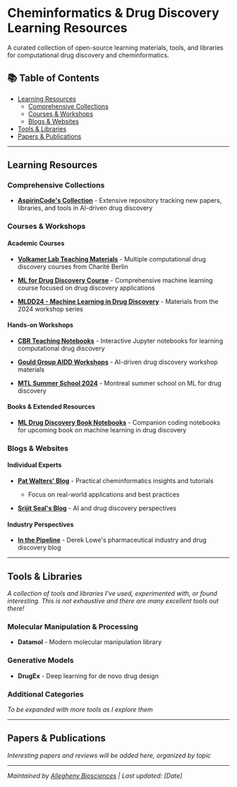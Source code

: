 # Cheminformatics & Drug Discovery Learning Resources

A curated collection of open-source learning materials, tools, and libraries for computational drug discovery and cheminformatics.

## 📚 Table of Contents
- [Learning Resources](#learning-resources)
  - [Comprehensive Collections](#comprehensive-collections)
  - [Courses & Workshops](#courses--workshops)
  - [Blogs & Websites](#blogs--websites)
- [Tools & Libraries](#tools--libraries)
- [Papers & Publications](#papers--publications)

---

## Learning Resources

### Comprehensive Collections
- **[AspirinCode's Collection](https://github.com/AspirinCode)** - Extensive repository tracking new papers, libraries, and tools in AI-driven drug discovery

### Courses & Workshops

#### Academic Courses
- **[Volkamer Lab Teaching Materials](https://github.com/volkamerlab)** - Multiple computational drug discovery courses from Charité Berlin
  
- **[ML for Drug Discovery Course](https://github.com/maomlab/ML4DrugDiscoveryCourse)** - Comprehensive machine learning course focused on drug discovery applications

- **[MLDD24 - Machine Learning in Drug Discovery](https://github.com/gmum/mldd24)** - Materials from the 2024 workshop series

#### Hands-on Workshops
- **[CBR Teaching Notebooks](https://github.com/CDDLeiden/CBR_teaching)** - Interactive Jupyter notebooks for learning computational drug discovery

- **[Gould Group AIDD Workshops](https://github.com/GouldGroup/aidd-workshops)** - AI-driven drug discovery workshop materials

- **[MTL Summer School 2024](https://github.com/valence-labs/mtl_summer_school_2024)** - Montreal summer school on ML for drug discovery

#### Books & Extended Resources
- **[ML Drug Discovery Book Notebooks](https://github.com/nrflynn2/ml-drug-discovery)** - Companion coding notebooks for upcoming book on machine learning in drug discovery

### Blogs & Websites

#### Individual Experts
- **[Pat Walters' Blog](https://patwalters.github.io)** - Practical cheminformatics insights and tutorials
  - Focus on real-world applications and best practices

- **[Srijit Seal's Blog](https://srijitseal.com)** - AI and drug discovery perspectives

#### Industry Perspectives
- **[In the Pipeline](https://www.science.org/blogs/pipeline)** - Derek Lowe's pharmaceutical industry and drug discovery blog

---

## Tools & Libraries

*A collection of tools and libraries I've used, experimented with, or found interesting. This is not exhaustive and there are many excellent tools out there!*

### Molecular Manipulation & Processing
- **Datamol** - Modern molecular manipulation library


### Generative Models
- **DrugEx** - Deep learning for de novo drug design

### Additional Categories
*To be expanded with more tools as I explore them*

---

## Papers & Publications

*Interesting papers and reviews will be added here, organized by topic*

---

*Maintained by [Allegheny Biosciences](https://github.com/allegheny-biosciences) | Last updated: [Date]*
